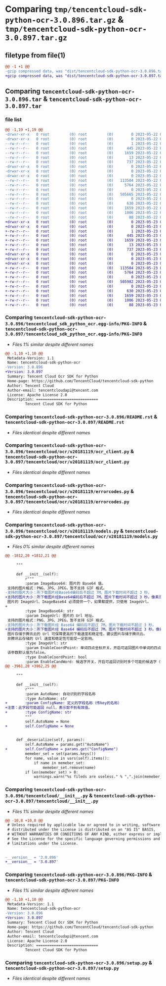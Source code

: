 # Comparing `tmp/tencentcloud-sdk-python-ocr-3.0.896.tar.gz` & `tmp/tencentcloud-sdk-python-ocr-3.0.897.tar.gz`

## filetype from file(1)

```diff
@@ -1 +1 @@
-gzip compressed data, was "dist/tencentcloud-sdk-python-ocr-3.0.896.tar", last modified: Mon May 22 00:28:51 2023, max compression
+gzip compressed data, was "dist/tencentcloud-sdk-python-ocr-3.0.897.tar", last modified: Tue May 23 02:28:02 2023, max compression
```

## Comparing `tencentcloud-sdk-python-ocr-3.0.896.tar` & `tencentcloud-sdk-python-ocr-3.0.897.tar`

### file list

```diff
@@ -1,19 +1,19 @@
-drwxr-xr-x   0 root         (0) root         (0)        0 2023-05-22 00:28:51.000000 tencentcloud-sdk-python-ocr-3.0.896/
-drwxr-xr-x   0 root         (0) root         (0)        0 2023-05-22 00:28:51.000000 tencentcloud-sdk-python-ocr-3.0.896/tencentcloud_sdk_python_ocr.egg-info/
--rw-r--r--   0 root         (0) root         (0)        1 2023-05-22 00:28:51.000000 tencentcloud-sdk-python-ocr-3.0.896/tencentcloud_sdk_python_ocr.egg-info/dependency_links.txt
--rw-r--r--   0 root         (0) root         (0)      445 2023-05-22 00:28:51.000000 tencentcloud-sdk-python-ocr-3.0.896/tencentcloud_sdk_python_ocr.egg-info/SOURCES.txt
--rw-r--r--   0 root         (0) root         (0)     1659 2023-05-22 00:28:51.000000 tencentcloud-sdk-python-ocr-3.0.896/tencentcloud_sdk_python_ocr.egg-info/PKG-INFO
--rw-r--r--   0 root         (0) root         (0)       13 2023-05-22 00:28:51.000000 tencentcloud-sdk-python-ocr-3.0.896/tencentcloud_sdk_python_ocr.egg-info/top_level.txt
--rw-r--r--   0 root         (0) root         (0)      737 2023-05-22 00:28:51.000000 tencentcloud-sdk-python-ocr-3.0.896/README.rst
-drwxr-xr-x   0 root         (0) root         (0)        0 2023-05-22 00:28:51.000000 tencentcloud-sdk-python-ocr-3.0.896/tencentcloud/
-drwxr-xr-x   0 root         (0) root         (0)        0 2023-05-22 00:28:51.000000 tencentcloud-sdk-python-ocr-3.0.896/tencentcloud/ocr/
-drwxr-xr-x   0 root         (0) root         (0)        0 2023-05-22 00:28:51.000000 tencentcloud-sdk-python-ocr-3.0.896/tencentcloud/ocr/v20181119/
--rw-r--r--   0 root         (0) root         (0)   113504 2023-05-22 00:28:51.000000 tencentcloud-sdk-python-ocr-3.0.896/tencentcloud/ocr/v20181119/ocr_client.py
--rw-r--r--   0 root         (0) root         (0)     5764 2023-05-22 00:28:51.000000 tencentcloud-sdk-python-ocr-3.0.896/tencentcloud/ocr/v20181119/errorcodes.py
--rw-r--r--   0 root         (0) root         (0)        0 2023-05-22 00:28:51.000000 tencentcloud-sdk-python-ocr-3.0.896/tencentcloud/ocr/v20181119/__init__.py
--rw-r--r--   0 root         (0) root         (0)   505665 2023-05-22 00:28:51.000000 tencentcloud-sdk-python-ocr-3.0.896/tencentcloud/ocr/v20181119/models.py
--rw-r--r--   0 root         (0) root         (0)        0 2023-05-22 00:28:51.000000 tencentcloud-sdk-python-ocr-3.0.896/tencentcloud/ocr/__init__.py
--rw-r--r--   0 root         (0) root         (0)      630 2023-05-22 00:28:51.000000 tencentcloud-sdk-python-ocr-3.0.896/tencentcloud/__init__.py
--rw-r--r--   0 root         (0) root         (0)     1659 2023-05-22 00:28:51.000000 tencentcloud-sdk-python-ocr-3.0.896/PKG-INFO
--rw-r--r--   0 root         (0) root         (0)     1006 2023-05-22 00:28:51.000000 tencentcloud-sdk-python-ocr-3.0.896/setup.py
--rw-r--r--   0 root         (0) root         (0)       88 2023-05-22 00:28:51.000000 tencentcloud-sdk-python-ocr-3.0.896/setup.cfg
+drwxr-xr-x   0 root         (0) root         (0)        0 2023-05-23 02:28:02.000000 tencentcloud-sdk-python-ocr-3.0.897/
+drwxr-xr-x   0 root         (0) root         (0)        0 2023-05-23 02:28:02.000000 tencentcloud-sdk-python-ocr-3.0.897/tencentcloud_sdk_python_ocr.egg-info/
+-rw-r--r--   0 root         (0) root         (0)        1 2023-05-23 02:28:02.000000 tencentcloud-sdk-python-ocr-3.0.897/tencentcloud_sdk_python_ocr.egg-info/dependency_links.txt
+-rw-r--r--   0 root         (0) root         (0)      445 2023-05-23 02:28:02.000000 tencentcloud-sdk-python-ocr-3.0.897/tencentcloud_sdk_python_ocr.egg-info/SOURCES.txt
+-rw-r--r--   0 root         (0) root         (0)     1659 2023-05-23 02:28:02.000000 tencentcloud-sdk-python-ocr-3.0.897/tencentcloud_sdk_python_ocr.egg-info/PKG-INFO
+-rw-r--r--   0 root         (0) root         (0)       13 2023-05-23 02:28:02.000000 tencentcloud-sdk-python-ocr-3.0.897/tencentcloud_sdk_python_ocr.egg-info/top_level.txt
+-rw-r--r--   0 root         (0) root         (0)      737 2023-05-23 02:28:02.000000 tencentcloud-sdk-python-ocr-3.0.897/README.rst
+drwxr-xr-x   0 root         (0) root         (0)        0 2023-05-23 02:28:02.000000 tencentcloud-sdk-python-ocr-3.0.897/tencentcloud/
+drwxr-xr-x   0 root         (0) root         (0)        0 2023-05-23 02:28:02.000000 tencentcloud-sdk-python-ocr-3.0.897/tencentcloud/ocr/
+drwxr-xr-x   0 root         (0) root         (0)        0 2023-05-23 02:28:02.000000 tencentcloud-sdk-python-ocr-3.0.897/tencentcloud/ocr/v20181119/
+-rw-r--r--   0 root         (0) root         (0)   113504 2023-05-23 02:28:02.000000 tencentcloud-sdk-python-ocr-3.0.897/tencentcloud/ocr/v20181119/ocr_client.py
+-rw-r--r--   0 root         (0) root         (0)     5764 2023-05-23 02:28:02.000000 tencentcloud-sdk-python-ocr-3.0.897/tencentcloud/ocr/v20181119/errorcodes.py
+-rw-r--r--   0 root         (0) root         (0)        0 2023-05-23 02:28:02.000000 tencentcloud-sdk-python-ocr-3.0.897/tencentcloud/ocr/v20181119/__init__.py
+-rw-r--r--   0 root         (0) root         (0)   505982 2023-05-23 02:28:02.000000 tencentcloud-sdk-python-ocr-3.0.897/tencentcloud/ocr/v20181119/models.py
+-rw-r--r--   0 root         (0) root         (0)        0 2023-05-23 02:28:02.000000 tencentcloud-sdk-python-ocr-3.0.897/tencentcloud/ocr/__init__.py
+-rw-r--r--   0 root         (0) root         (0)      630 2023-05-23 02:28:02.000000 tencentcloud-sdk-python-ocr-3.0.897/tencentcloud/__init__.py
+-rw-r--r--   0 root         (0) root         (0)     1659 2023-05-23 02:28:02.000000 tencentcloud-sdk-python-ocr-3.0.897/PKG-INFO
+-rw-r--r--   0 root         (0) root         (0)     1006 2023-05-23 02:28:02.000000 tencentcloud-sdk-python-ocr-3.0.897/setup.py
+-rw-r--r--   0 root         (0) root         (0)       88 2023-05-23 02:28:02.000000 tencentcloud-sdk-python-ocr-3.0.897/setup.cfg
```

### Comparing `tencentcloud-sdk-python-ocr-3.0.896/tencentcloud_sdk_python_ocr.egg-info/PKG-INFO` & `tencentcloud-sdk-python-ocr-3.0.897/tencentcloud_sdk_python_ocr.egg-info/PKG-INFO`

 * *Files 1% similar despite different names*

```diff
@@ -1,10 +1,10 @@
 Metadata-Version: 1.1
 Name: tencentcloud-sdk-python-ocr
-Version: 3.0.896
+Version: 3.0.897
 Summary: Tencent Cloud Ocr SDK for Python
 Home-page: https://github.com/TencentCloud/tencentcloud-sdk-python
 Author: Tencent Cloud
 Author-email: tencentcloudapi@tencent.com
 License: Apache License 2.0
 Description: ============================
         Tencent Cloud SDK for Python
```

### Comparing `tencentcloud-sdk-python-ocr-3.0.896/README.rst` & `tencentcloud-sdk-python-ocr-3.0.897/README.rst`

 * *Files identical despite different names*

### Comparing `tencentcloud-sdk-python-ocr-3.0.896/tencentcloud/ocr/v20181119/ocr_client.py` & `tencentcloud-sdk-python-ocr-3.0.897/tencentcloud/ocr/v20181119/ocr_client.py`

 * *Files identical despite different names*

### Comparing `tencentcloud-sdk-python-ocr-3.0.896/tencentcloud/ocr/v20181119/errorcodes.py` & `tencentcloud-sdk-python-ocr-3.0.897/tencentcloud/ocr/v20181119/errorcodes.py`

 * *Files identical despite different names*

### Comparing `tencentcloud-sdk-python-ocr-3.0.896/tencentcloud/ocr/v20181119/models.py` & `tencentcloud-sdk-python-ocr-3.0.897/tencentcloud/ocr/v20181119/models.py`

 * *Files 0% similar despite different names*

```diff
@@ -1812,20 +1812,21 @@
 
     """
 
     def __init__(self):
         r"""
         :param ImageBase64: 图片的 Base64 值。
 支持的图片格式：PNG、JPG、JPEG，暂不支持 GIF 格式。
-支持的图片大小：所下载图片经Base64编码后不超过 7M。图片下载时间不超过 3 秒。
+支持的图片大小：所下载图片经Base64编码后不超过 7M。图片下载时间不超过 3 秒。像素须介于20-10000px之间。
 图片的 ImageUrl、ImageBase64 必须提供一个，如果都提供，只使用 ImageUrl。
+
         :type ImageBase64: str
         :param ImageUrl: 图片的 Url 地址。
 支持的图片格式：PNG、JPG、JPEG，暂不支持 GIF 格式。
-支持的图片大小：所下载图片经 Base64 编码后不超过 7M。图片下载时间不超过 3 秒。
+支持的图片大小：所下载图片经 Base64 编码后不超过 7M。图片下载时间不超过 3 秒。像素须介于20-10000px之间。
 图片存储于腾讯云的 Url 可保障更高的下载速度和稳定性，建议图片存储于腾讯云。
 非腾讯云存储的 Url 速度和稳定性可能受一定影响。
         :type ImageUrl: str
         :param EnableCoordPoint: 单词四点坐标开关，开启可返回图片中单词的四点坐标。
 该参数默认值为false。
         :type EnableCoordPoint: bool
         :param EnableCandWord: 候选字开关，开启可返回识别时多个可能的候选字（每个候选字对应其置信度）。
@@ -3961,20 +3962,25 @@
 
     """
 
     def __init__(self):
         r"""
         :param AutoName: 自动识别的字段名称
         :type AutoName: str
+        :param ConfigName: 定义的字段名称（传key的名称）
+注意：此字段可能返回 null，表示取不到有效值。
+        :type ConfigName: str
         """
         self.AutoName = None
+        self.ConfigName = None
 
 
     def _deserialize(self, params):
         self.AutoName = params.get("AutoName")
+        self.ConfigName = params.get("ConfigName")
         memeber_set = set(params.keys())
         for name, value in vars(self).items():
             if name in memeber_set:
                 memeber_set.remove(name)
         if len(memeber_set) > 0:
             warnings.warn("%s fileds are useless." % ",".join(memeber_set))
```

### Comparing `tencentcloud-sdk-python-ocr-3.0.896/tencentcloud/__init__.py` & `tencentcloud-sdk-python-ocr-3.0.897/tencentcloud/__init__.py`

 * *Files 1% similar despite different names*

```diff
@@ -10,8 +10,8 @@
 # Unless required by applicable law or agreed to in writing, software
 # distributed under the License is distributed on an "AS IS" BASIS,
 # WITHOUT WARRANTIES OR CONDITIONS OF ANY KIND, either express or implied.
 # See the License for the specific language governing permissions and
 # limitations under the License.
 
 
-__version__ = '3.0.896'
+__version__ = '3.0.897'
```

### Comparing `tencentcloud-sdk-python-ocr-3.0.896/PKG-INFO` & `tencentcloud-sdk-python-ocr-3.0.897/PKG-INFO`

 * *Files 1% similar despite different names*

```diff
@@ -1,10 +1,10 @@
 Metadata-Version: 1.1
 Name: tencentcloud-sdk-python-ocr
-Version: 3.0.896
+Version: 3.0.897
 Summary: Tencent Cloud Ocr SDK for Python
 Home-page: https://github.com/TencentCloud/tencentcloud-sdk-python
 Author: Tencent Cloud
 Author-email: tencentcloudapi@tencent.com
 License: Apache License 2.0
 Description: ============================
         Tencent Cloud SDK for Python
```

### Comparing `tencentcloud-sdk-python-ocr-3.0.896/setup.py` & `tencentcloud-sdk-python-ocr-3.0.897/setup.py`

 * *Files identical despite different names*


